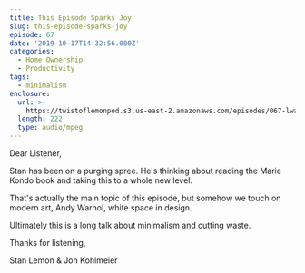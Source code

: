 ```yaml
---
title: This Episode Sparks Joy
slug: this-episode-sparks-joy
episode: 67
date: '2019-10-17T14:32:56.000Z'
categories:
  - Home Ownership
  - Productivity
tags:
  - minimalism
enclosure:
  url: >-
    https://twistoflemonpod.s3.us-east-2.amazonaws.com/episodes/067-lwatol-20191017.mp3
  length: 222
  type: audio/mpeg
---
```


Dear Listener,

Stan has been on a purging spree. He's thinking about reading the Marie Kondo book and taking this to a whole new level.

That's actually the main topic of this episode, but somehow we touch on modern art, Andy Warhol, white space in design.

Ultimately this is a long talk about minimalism and cutting waste.

Thanks for listening,

Stan Lemon & Jon Kohlmeier

